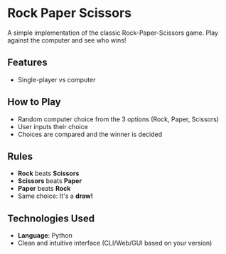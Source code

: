 # Rock Paper Scissors

A simple implementation of the classic Rock-Paper-Scissors game. Play against the computer and see who wins!

## Features

- Single-player vs computer

## How to Play

- Random computer choice from the 3 options (Rock, Paper, Scissors)  
- User inputs their choice  
- Choices are compared and the winner is decided

## Rules

- **Rock** beats **Scissors**  
- **Scissors** beats **Paper**  
- **Paper** beats **Rock**  
- Same choice: It's a **draw!**

## Technologies Used

- **Language**: Python  
- Clean and intuitive interface (CLI/Web/GUI based on your version)
